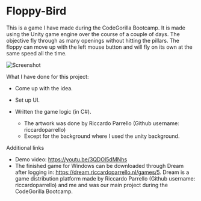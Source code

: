 # Floppy-Bird
This is a game I have made during the CodeGorilla Bootcamp. It is made using the Unity game engine over the course of a couple of days. The objective fly through as many openings without hitting the pillars. The floppy can move up with the left mouse button and will fly on its own at the same speed all the time. 

 ![Screenshot](https://i.imgur.com/UWK5egA.jpg)


What I have done for this project:
- Come up with the idea.
- Set up UI.
- Written the game logic (in C#).

  - The artwork was done by Riccardo Parrello (Github username: riccardoparrello)
  - Except for the background where I used the unity background.

Additional links
- Demo video: https://youtu.be/3QDOl5dMNhs
- The finished game for Windows can be downloaded through Dream after logging in: https://dream.riccardoparrello.nl/games/5. Dream is a game distribution platform made by Riccardo Parrello (Github username: riccardoparrello) and me and was our main project during the CodeGorilla Bootcamp.
